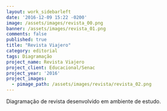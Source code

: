 ```yaml
---
layout: work_sidebarleft
date: '2016-12-09 15:22 -0200'
image: /assets/images/revista_00.png
banner: /assets/images/revista_01.png
comments: false
published: true
title: "Revista Viajero"
category: editorial
tags: Diagramação
project_name: Revista Viajero
project_client: Educacional/Senac
project_year: '2016'
project_images:
  - pimage_path: /assets/images/revista/revista_02.png
---
```

Diagramação de revista desenvolvido em ambiente de estudo.
